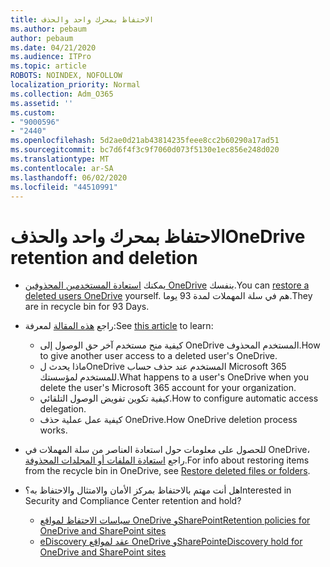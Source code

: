 ```yaml
---
title: الاحتفاظ بمحرك واحد والحذف
ms.author: pebaum
author: pebaum
ms.date: 04/21/2020
ms.audience: ITPro
ms.topic: article
ROBOTS: NOINDEX, NOFOLLOW
localization_priority: Normal
ms.collection: Adm_O365
ms.assetid: ''
ms.custom:
- "9000596"
- "2440"
ms.openlocfilehash: 5d2ae0d21ab43814235feee8cc2b60290a17ad51
ms.sourcegitcommit: bc7d6f4f3c9f7060d073f5130e1ec856e248d020
ms.translationtype: MT
ms.contentlocale: ar-SA
ms.lasthandoff: 06/02/2020
ms.locfileid: "44510991"
---
```

# <a name="onedrive-retention-and-deletion"></a><span data-ttu-id="87d5e-102">الاحتفاظ بمحرك واحد والحذف</span><span class="sxs-lookup"><span data-stu-id="87d5e-102">OneDrive retention and deletion</span></span>

- <span data-ttu-id="87d5e-103">يمكنك [استعادة المستخدمين المحذوفين OneDrive](https://docs.microsoft.com/onedrive/restore-deleted-onedrive) بنفسك.</span><span class="sxs-lookup"><span data-stu-id="87d5e-103">You can [restore a deleted users OneDrive](https://docs.microsoft.com/onedrive/restore-deleted-onedrive) yourself.</span></span> <span data-ttu-id="87d5e-104">هم في سلة المهملات لمدة 93 يوما.</span><span class="sxs-lookup"><span data-stu-id="87d5e-104">They are in recycle bin for 93 Days.</span></span>

- <span data-ttu-id="87d5e-105">راجع [هذه المقالة](https://docs.microsoft.com/onedrive/retention-and-deletion) لمعرفة:</span><span class="sxs-lookup"><span data-stu-id="87d5e-105">See [this article](https://docs.microsoft.com/onedrive/retention-and-deletion) to learn:</span></span>
    - <span data-ttu-id="87d5e-106">كيفية منح مستخدم آخر حق الوصول إلى OneDrive المستخدم المحذوف.</span><span class="sxs-lookup"><span data-stu-id="87d5e-106">How to give another user access to a deleted user's OneDrive.</span></span>
    - <span data-ttu-id="87d5e-107">ماذا يحدث لOneDrive المستخدم عند حذف حساب Microsoft 365 للمستخدم لمؤسستك.</span><span class="sxs-lookup"><span data-stu-id="87d5e-107">What happens to a user's OneDrive when you delete the user's Microsoft 365 account for your organization.</span></span>
    - <span data-ttu-id="87d5e-108">كيفية تكوين تفويض الوصول التلقائي.</span><span class="sxs-lookup"><span data-stu-id="87d5e-108">How to configure automatic access delegation.</span></span>
    - <span data-ttu-id="87d5e-109">كيفية عمل عملية حذف OneDrive.</span><span class="sxs-lookup"><span data-stu-id="87d5e-109">How OneDrive deletion process works.</span></span>

- <span data-ttu-id="87d5e-110">للحصول على معلومات حول استعادة العناصر من سلة المهملات في OneDrive، راجع [استعادة الملفات أو المجلدات المحذوفة](https://support.office.com/article/949ada80-0026-4db3-a953-c99083e6a84f).</span><span class="sxs-lookup"><span data-stu-id="87d5e-110">For info about restoring items from the recycle bin in OneDrive, see [Restore deleted files or folders](https://support.office.com/article/949ada80-0026-4db3-a953-c99083e6a84f).</span></span>

- <span data-ttu-id="87d5e-111">هل أنت مهتم بالاحتفاظ بمركز الأمان والامتثال والاحتفاظ به؟</span><span class="sxs-lookup"><span data-stu-id="87d5e-111">Interested in Security and Compliance Center retention and hold?</span></span>
    - [<span data-ttu-id="87d5e-112">سياسات الاحتفاظ لمواقع OneDrive وSharePoint</span><span class="sxs-lookup"><span data-stu-id="87d5e-112">Retention policies for OneDrive and SharePoint sites</span></span>](https://docs.microsoft.com/microsoft-365/compliance/retention-policies)
    - [<span data-ttu-id="87d5e-113">eDiscovery عقد لمواقع OneDrive وSharePoint</span><span class="sxs-lookup"><span data-stu-id="87d5e-113">eDiscovery hold for OneDrive and SharePoint sites</span></span>](https://docs.microsoft.com/office365/securitycompliance/ediscovery-cases#step-4-place-content-locations-on-hold)

